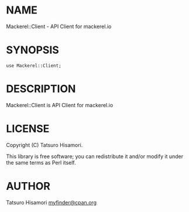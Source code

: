 # NAME

Mackerel::Client - API Client for mackerel.io

# SYNOPSIS

    use Mackerel::Client;

# DESCRIPTION

Mackerel::Client is API Client for mackerel.io

# LICENSE

Copyright (C) Tatsuro Hisamori.

This library is free software; you can redistribute it and/or modify
it under the same terms as Perl itself.

# AUTHOR

Tatsuro Hisamori <myfinder@cpan.org>
